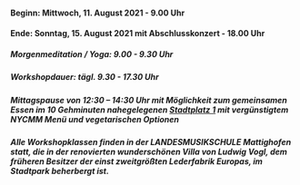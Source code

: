 #### Beginn: Mittwoch, 11. August 2021 - 9.00 Uhr
#### Ende: Sonntag, 15. August 2021 mit Abschlusskonzert - 18.00 Uhr

##### Morgenmeditation / Yoga: 9.00 - 9.30 Uhr
##### Workshopdauer: tägl. 9.30 - 17.30 Uhr

##### Mittagspause von 12:30 – 14:30 Uhr mit Möglichkeit zum gemeinsamen Essen im 10 Gehminuten nahegelegenen <a href="https://stadtplatz1.at" target="_blank">Stadtplatz 1</a> mit vergünstigtem NYCMM Menü und vegetarischen Optionen

##### Alle Workshopklassen finden in der LANDESMUSIKSCHULE Mattighofen statt, die in der renovierten wunderschönen Villa von Ludwig Vogl, dem früheren Besitzer der einst zweitgrößten Lederfabrik Europas, im Stadtpark beherbergt ist.